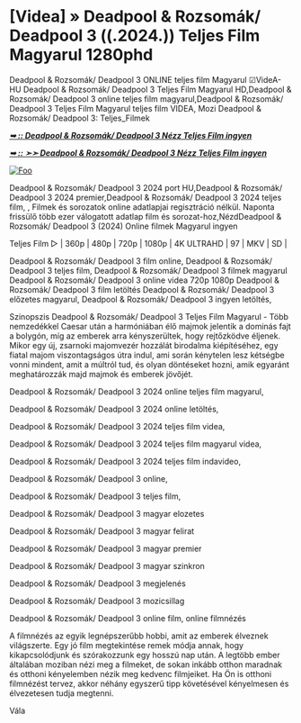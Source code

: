 # [Videa] » Deadpool & Rozsomák/ Deadpool 3 ((.2024.)) Teljes Film Magyarul 1280phd

Deadpool & Rozsomák/ Deadpool 3 ONLINE teljes film Magyarul ☑VideA-HU Deadpool & Rozsomák/ Deadpool 3 Teljes Film Magyarul HD,Deadpool & Rozsomák/ Deadpool 3 online teljes film magyarul,Deadpool & Rozsomák/ Deadpool 3 Teljes Film Magyarul teljes film VIDEA, Mozi Deadpool & Rozsomák/ Deadpool 3: Teljes_Filmek

<b><i> <a href="http://dmov.fun/hu/movie/533535/deadpool-wolverine-Deadpool-3-gitmaxx" rel="nofollow">➥ :: Deadpool & Rozsomák/ Deadpool 3 Nézz Teljes Film ingyen</a></b></i>

<b><i> <a href="http://dmov.fun/hu/movie/533535/deadpool-wolverine-Deadpool-3-gitmaxx" rel="nofollow">➥ :: ➣➣ Deadpool & Rozsomák/ Deadpool 3 Nézz Teljes Film ingyen</a></b></i>

<a href="http://dmov.fun/hu/movie/533535/deadpool-wolverine-Deadpool-3-gitmaxx" rel="nofollow"><img src="https://camo.githubusercontent.com/917e6ed5c302499242165dcc02bdbce85c075fd21b35918eb9c0b771855261b8/68747470733a2f2f7374617469632e7769787374617469632e636f6d2f6d656469612f6232343966395f61646163386637306662336634356238383639313639366337376465313866337e6d76322e676966" alt="Foo" style="max-width: 100%;"></a>

Deadpool & Rozsomák/ Deadpool 3 2024 port HU,Deadpool & Rozsomák/ Deadpool 3 2024 premier,Deadpool & Rozsomák/ Deadpool 3 2024 teljes film, , Filmek és sorozatok online adatlapjai regisztráció nélkül. Naponta frissülő több ezer válogatott adatlap film és sorozat-hoz,NézdDeadpool & Rozsomák/ Deadpool 3 (2024) Online filmek Magyarul ingyen

Teljes Film ▷ | 360p | 480p | 720p | 1080p | 4K ULTRAHD | 97 | MKV | SD |

Deadpool & Rozsomák/ Deadpool 3 film online, Deadpool & Rozsomák/ Deadpool 3 teljes film, Deadpool & Rozsomák/ Deadpool 3 filmek magyarul Deadpool & Rozsomák/ Deadpool 3 online videa 720p 1080p Deadpool & Rozsomák/ Deadpool 3 film letöltés Deadpool & Rozsomák/ Deadpool 3 előzetes magyarul, Deadpool & Rozsomák/ Deadpool 3 ingyen letöltés,

Szinopszis Deadpool & Rozsomák/ Deadpool 3 Teljes Film Magyarul - Több nemzedékkel Caesar után a harmóniában élő majmok jelentik a dominás fajt a bolygón, míg az emberek arra kényszerültek, hogy rejtőzködve éljenek. Mikor egy új, zsarnoki majomvezér hozzálát birodalma kiépítéséhez, egy fiatal majom viszontagságos útra indul, ami során kénytelen lesz kétségbe vonni mindent, amit a múltról tud, és olyan döntéseket hozni, amik egyaránt meghatározzák majd majmok és emberek jövőjét.

Deadpool & Rozsomák/ Deadpool 3 2024 online teljes film magyarul,

Deadpool & Rozsomák/ Deadpool 3 2024 online letöltés,

Deadpool & Rozsomák/ Deadpool 3 2024 teljes film videa,

Deadpool & Rozsomák/ Deadpool 3 2024 teljes film magyarul videa,

Deadpool & Rozsomák/ Deadpool 3 2024 teljes film indavideo,

Deadpool & Rozsomák/ Deadpool 3 online,

Deadpool & Rozsomák/ Deadpool 3 teljes film,

Deadpool & Rozsomák/ Deadpool 3 magyar elozetes

Deadpool & Rozsomák/ Deadpool 3 magyar felirat

Deadpool & Rozsomák/ Deadpool 3 magyar premier

Deadpool & Rozsomák/ Deadpool 3 magyar szinkron

Deadpool & Rozsomák/ Deadpool 3 megjelenés

Deadpool & Rozsomák/ Deadpool 3 mozicsillag

Deadpool & Rozsomák/ Deadpool 3 online film, online filmnézés

A filmnézés az egyik legnépszerűbb hobbi, amit az emberek élveznek világszerte. Egy jó film megtekintése remek módja annak, hogy kikapcsolódjunk és szórakozzunk egy hosszú nap után. A legtöbb ember általában moziban nézi meg a filmeket, de sokan inkább otthon maradnak és otthoni kényelemben nézik meg kedvenc filmjeiket. Ha Ön is otthoni filmnézést tervez, akkor néhány egyszerű tipp követésével kényelmesen és élvezetesen tudja megtenni.

Vála

